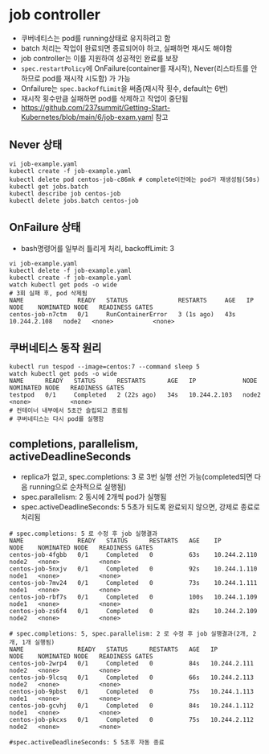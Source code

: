 # job controller
  - 쿠버네티스는 pod를 running상태로 유지하려고 함
  - batch 처리는 작업이 완료되면 종료되어야 하고, 실패하면 재시도 해야함
  - job controller는 이를 지원하여 성공적인 완료를 보장
  - `spec.restartPolicy`에 OnFailure(container를 재시작), Never(리스타트를 안하므로 pod를 재시작 시도함) 가 가능
  - Onfailure는 `spec.backoffLimit`을 써줌(재시작 횟수, default는 6번)
  - 재시작 횟수만큼 실패하면 pod를 삭제하고 작업이 중단됨
  - https://github.com/237summit/Getting-Start-Kubernetes/blob/main/6/job-exam.yaml 참고


## Never 상태
```
vi job-example.yaml
kubectl create -f job-example.yaml 
kubectl delete pod centos-job-c86mk # complete이전에는 pod가 재생성됨(50s)
kubectl get jobs.batch
kubectl describe job centos-job
kubectl delete jobs.batch centos-job
```

## OnFailure 상태
  - bash명령어를 일부러 틀리게 처리, backoffLimit: 3
```
vi job-example.yaml 
kubectl delete -f job-example.yaml
kubectl create -f job-example.yaml 
watch kubectl get pods -o wide 
# 3회 실패 후, pod 삭제됨
NAME               READY   STATUS              RESTARTS     AGE   IP             NODE    NOMINATED NODE   READINESS GATES
centos-job-n7ctm   0/1     RunContainerError   3 (1s ago)   43s   10.244.2.108   node2   <none>           <none>
```

## 쿠버네티스 동작 원리 
```
kubectl run tespod --image=centos:7 --command sleep 5 
watch kubectl get pods -o wide
NAME      READY   STATUS      RESTARTS      AGE   IP             NODE    NOMINATED NODE   READINESS GATES
testpod   0/1     Completed   2 (22s ago)   34s   10.244.2.103   node2   <none>           <none>
# 컨테이너 내부에서 5초간 슬립되고 종료됨
# 쿠버네티스는 다시 pod를 실행함
```

## completions, parallelism, activeDeadlineSeconds
  - replica가 없고, spec.completions: 3 로 3번 실행 선언 가능(completed되면 다음 running으로 순차적으로 실행됨)
  - spec.parallelism: 2 동시에 2개씩 pod가 실행됨
  - spec.activeDeadlineSeconds: 5 5초가 되도록 완료되지 않으면, 강제로 종료로 처리됨

```
# spec.completions: 5 로 수정 후 job 실행결과
NAME               READY   STATUS      RESTARTS   AGE    IP             NODE    NOMINATED NODE   READINESS GATES
centos-job-4fgbb   0/1     Completed   0          63s    10.244.2.110   node2   <none>           <none>
centos-job-5nxjv   0/1     Completed   0          92s    10.244.1.110   node1   <none>           <none>
centos-job-7mv24   0/1     Completed   0          73s    10.244.1.111   node1   <none>           <none>
centos-job-rbf7s   0/1     Completed   0          100s   10.244.1.109   node1   <none>           <none>
centos-job-zs6f4   0/1     Completed   0          82s    10.244.2.109   node2   <none>           <none>
```

```
# spec.completions: 5, spec.parallelism: 2 로 수정 후 job 실행결과(2개, 2개, 1개 실행됨)
NAME               READY   STATUS      RESTARTS   AGE   IP             NODE    NOMINATED NODE   READINESS GATES
centos-job-2wrp4   0/1     Completed   0          84s   10.244.2.111   node2   <none>           <none>
centos-job-9lcsq   0/1     Completed   0          66s   10.244.2.113   node2   <none>           <none>
centos-job-9pbst   0/1     Completed   0          75s   10.244.1.113   node1   <none>           <none>
centos-job-gcvhj   0/1     Completed   0          84s   10.244.1.112   node1   <none>           <none>
centos-job-pkcxs   0/1     Completed   0          75s   10.244.2.112   node2   <none>           <none>
```

```
#spec.activeDeadlineSeconds: 5 5초후 자동 종료
```
